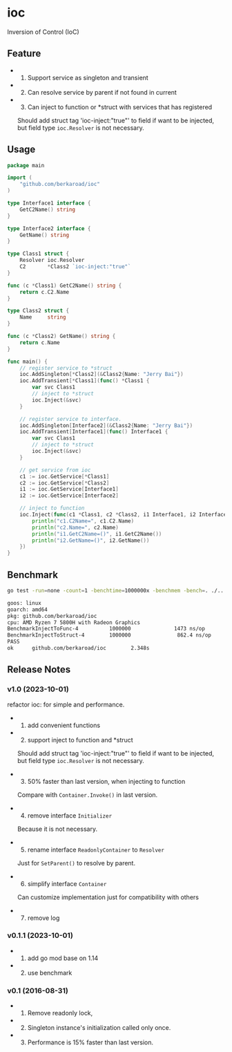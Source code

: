 # ioc

Inversion of Control (IoC)

## Feature

* 1) Support service as singleton and transient

* 2) Can resolve service by parent if not found in current

* 3) Can inject to function or *struct with services that has registered

  Should add struct tag 'ioc-inject:"true"' to field if want to be injected, but field type `ioc.Resolver` is not necessary.

## Usage

```go
package main

import (
    "github.com/berkaroad/ioc"
)

type Interface1 interface {
    GetC2Name() string
}

type Interface2 interface {
    GetName() string
}

type Class1 struct {
    Resolver ioc.Resolver
    C2       *Class2 `ioc-inject:"true"`
}

func (c *Class1) GetC2Name() string {
    return c.C2.Name
}

type Class2 struct {
    Name     string
}

func (c *Class2) GetName() string {
    return c.Name
}

func main() {
    // register service to *struct
    ioc.AddSingleton[*Class2](&Class2{Name: "Jerry Bai"})
    ioc.AddTransient[*Class1](func() *Class1 {
        var svc Class1
        // inject to *struct
        ioc.Inject(&svc)
    }

    // register service to interface.
    ioc.AddSingleton[Interface2](&Class2{Name: "Jerry Bai"})
    ioc.AddTransient[Interface1](func() Interface1 {
        var svc Class1
        // inject to *struct
        ioc.Inject(&svc)
    }

    // get service from ioc
    c1 := ioc.GetService[*Class1]
    c2 := ioc.GetService[*Class2]
    i1 := ioc.GetService[Interface1]
    i2 := ioc.GetService[Interface2]

    // inject to function
    ioc.Inject(func(c1 *Class1, c2 *Class2, i1 Interface1, i2 Interface2, resolver ioc.Resolver) {
        println("c1.C2Name=", c1.C2.Name)
        println("c2.Name=", c2.Name)
        println("i1.GetC2Name=()", i1.GetC2Name())
        println("i2.GetName=()", i2.GetName())
    })
}
```

## Benchmark

```sh
go test -run=none -count=1 -benchtime=1000000x -benchmem -bench=. ./...

goos: linux
goarch: amd64
pkg: github.com/berkaroad/ioc
cpu: AMD Ryzen 7 5800H with Radeon Graphics         
BenchmarkInjectToFunc-4          1000000              1473 ns/op             128 B/op          5 allocs/op
BenchmarkInjectToStruct-4        1000000               862.4 ns/op            48 B/op          3 allocs/op
PASS
ok      github.com/berkaroad/ioc        2.348s
```

## Release Notes

### v1.0 (2023-10-01)

refactor ioc: for simple and performance.

* 1) add convenient functions

* 2) support inject to function and *struct

  Should add struct tag 'ioc-inject:"true"' to field if want to be injected, but field type `ioc.Resolver` is not necessary.

* 3) 50% faster than last version, when injecting to function

  Compare with `Container.Invoke()` in last version.

* 4) remove interface `Initializer`

  Because it is not necessary.

* 5) rename interface `ReadonlyContainer` to `Resolver`

  Just for `SetParent()` to resolve by parent.

* 6) simplify interface `Container`

  Can customize implementation just for compatibility with others

* 7) remove log

### v0.1.1 (2023-10-01)

* 1) add go mod base on 1.14

* 2) use benchmark

### v0.1 (2016-08-31)

* 1) Remove readonly lock,

* 2) Singleton instance's initialization called only once.

* 3) Performance is 15% faster than last version.
